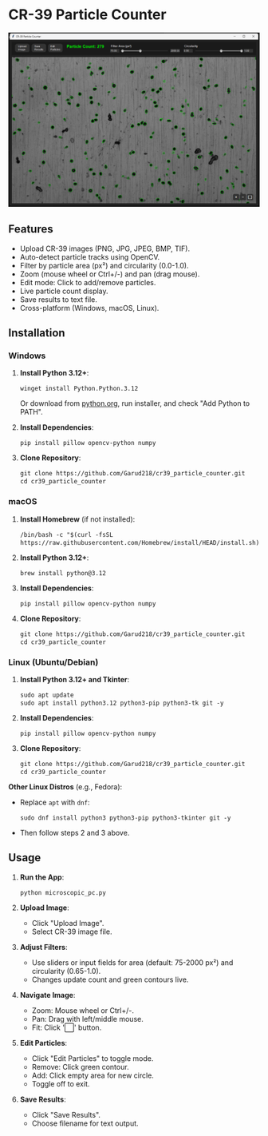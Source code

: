 # CR-39 Particle Counter

![Screenshot](screenshot.png)

## Features
- Upload CR-39 images (PNG, JPG, JPEG, BMP, TIF).
- Auto-detect particle tracks using OpenCV.
- Filter by particle area (px²) and circularity (0.0-1.0).
- Zoom (mouse wheel or Ctrl+/-) and pan (drag mouse).
- Edit mode: Click to add/remove particles.
- Live particle count display.
- Save results to text file.
- Cross-platform (Windows, macOS, Linux).

## Installation

### Windows
1. **Install Python 3.12+**:
   ```
   winget install Python.Python.3.12
   ```
   Or download from [python.org](https://www.python.org/downloads/), run installer, and check "Add Python to PATH".

2. **Install Dependencies**:
   ```
   pip install pillow opencv-python numpy
   ```

3. **Clone Repository**:
   ```
   git clone https://github.com/Garud218/cr39_particle_counter.git
   cd cr39_particle_counter
   ```

### macOS
1. **Install Homebrew** (if not installed):
   ```
   /bin/bash -c "$(curl -fsSL https://raw.githubusercontent.com/Homebrew/install/HEAD/install.sh)"
   ```

2. **Install Python 3.12+**:
   ```
   brew install python@3.12
   ```

3. **Install Dependencies**:
   ```
   pip install pillow opencv-python numpy
   ```

4. **Clone Repository**:
   ```
   git clone https://github.com/Garud218/cr39_particle_counter.git
   cd cr39_particle_counter
   ```

### Linux (Ubuntu/Debian)
1. **Install Python 3.12+ and Tkinter**:
   ```
   sudo apt update
   sudo apt install python3.12 python3-pip python3-tk git -y
   ```

2. **Install Dependencies**:
   ```
   pip install pillow opencv-python numpy
   ```

3. **Clone Repository**:
   ```
   git clone https://github.com/Garud218/cr39_particle_counter.git
   cd cr39_particle_counter
   ```

**Other Linux Distros** (e.g., Fedora):
- Replace `apt` with `dnf`:
  ```
  sudo dnf install python3 python3-pip python3-tkinter git -y
  ```
- Then follow steps 2 and 3 above.

## Usage

1. **Run the App**:
   ```
   python microscopic_pc.py
   ```

2. **Upload Image**:
   - Click "Upload Image".
   - Select CR-39 image file.

3. **Adjust Filters**:
   - Use sliders or input fields for area (default: 75-2000 px²) and circularity (0.65-1.0).
   - Changes update count and green contours live.

4. **Navigate Image**:
   - Zoom: Mouse wheel or Ctrl+/-.
   - Pan: Drag with left/middle mouse.
   - Fit: Click '⬜' button.

5. **Edit Particles**:
   - Click "Edit Particles" to toggle mode.
   - Remove: Click green contour.
   - Add: Click empty area for new circle.
   - Toggle off to exit.

6. **Save Results**:
   - Click "Save Results".
   - Choose filename for text output.
